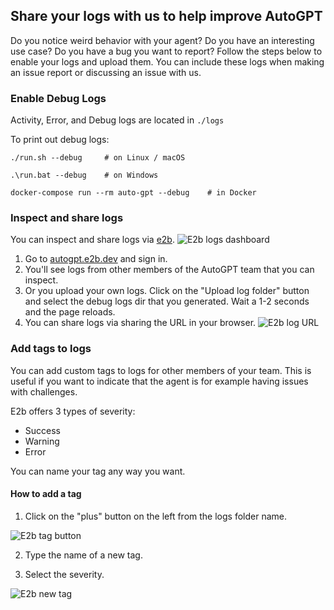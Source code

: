 ## Share your logs with us to help improve AutoGPT

Do you notice weird behavior with your agent? Do you have an interesting use case? Do you have a bug you want to report?
Follow the steps below to enable your logs and upload them. You can include these logs when making an issue report or discussing an issue with us.

### Enable Debug Logs
Activity, Error, and Debug logs are located in `./logs`

To print out debug logs:

```shell
./run.sh --debug     # on Linux / macOS

.\run.bat --debug    # on Windows

docker-compose run --rm auto-gpt --debug    # in Docker
```

### Inspect and share logs
You can inspect and share logs via [e2b](https://e2b.dev).
![E2b logs dashboard](./imgs/e2b-dashboard.png)



1. Go to [autogpt.e2b.dev](https://autogpt.e2b.dev) and sign in.
2. You'll see logs from other members of the AutoGPT team that you can inspect.
3. Or you upload your own logs. Click on the "Upload log folder" button and select the debug logs dir that you generated. Wait a 1-2 seconds and the page reloads.
4. You can share logs via sharing the URL in your browser.
![E2b log URL](./imgs/e2b-log-url.png)


### Add tags to logs
You can add custom tags to logs for other members of your team. This is useful if you want to indicate that the agent is for example having issues with challenges.

E2b offers 3 types of severity:

- Success
- Warning
- Error

You can name your tag any way you want.

#### How to add a tag
1. Click on the "plus" button on the left from the logs folder name.

![E2b tag button](./imgs/e2b-tag-button.png)

2. Type the name of a new tag.

3. Select the severity.

![E2b new tag](./imgs/e2b-new-tag.png)
